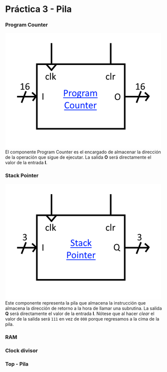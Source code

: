 # Práctica 3 - Pila

### Program Counter
![Diseño del componente Program Counter](/P3.%20Pila/program_counter.png)
<br>El componente Program Counter es el encargado de almacenar la dirección de la operación que sigue de ejecutar. La salida **O** será directamente el valor de la entrada **I**.

### Stack Pointer
![Diseño del componente Stack Pointer](/P3.%20Pila/stack_pointer.png)
<br>Este componente representa la pila que almacena la instrucción que almacena la dirección de retorno a la hora de llamar una subrutina. 
La salida **Q** será directamente el valor de la entrada **I**.
Nótese que al hacer *clear* el valor de la salida será `111` en vez de `000` porque regresamos a la cima de la pila.

### RAM

### Clock divisor

### Top - Pila
